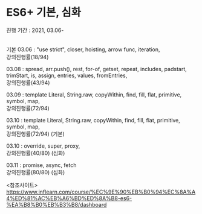 # ES6+ 기본, 심화
진행 기간 : 2021, 03.06-

<br/>기본
03.06 : "use strict", closer, hoisting, arrow func,  iteration, <br/> 강의진행률(18/94)

03.08 :  spread,  arr.push(), rest, for-of, getset, repeat, includes, padstart, trimStart, is, assign, entries, values, fromEntries,   <br/> 강의진행률(43/94)

03.09 : template Literal, String.raw, copyWithin, find, fill, flat, primitive, symbol, map,  <br/> 강의진행률(72/94)

03.10 : template Literal, String.raw, copyWithin, find, fill, flat, primitive, symbol, map,  <br/> 강의진행률(72/94) (기본)

03.10 :  override, super, proxy,  <br/> 강의진행률(40/80) (심화)

03.11 :  promise, async, fetch  <br/> 강의진행률(80/80) (심화)



<참조사이트> <br/>
https://www.inflearn.com/course/%EC%9E%90%EB%B0%94%EC%8A%A4%ED%81%AC%EB%A6%BD%ED%8A%B8-es6-%EA%B8%B0%EB%B3%B8/dashboard
